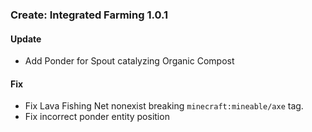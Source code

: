 ### Create: Integrated Farming 1.0.1

#### Update
* Add Ponder for Spout catalyzing Organic Compost

#### Fix
* Fix Lava Fishing Net nonexist breaking `minecraft:mineable/axe` tag.
* Fix incorrect ponder entity position
